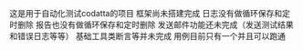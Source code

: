 这是用于自动化测试codatta的项目
框架尚未搭建完成
    日志没有做循环保存和定时删除
    报告也没有做循环保存和定时删除
    发送邮件功能还未完成（发送测试结果和错误日志等等）
    基础工具类断言等并未完成
    用例目前只有一个并且可以跑通